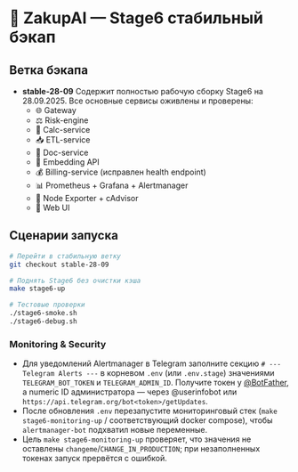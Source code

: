 # 📌 ZakupAI — Stage6 стабильный бэкап

## Ветка бэкапа

- **stable-28-09**
  Содержит полностью рабочую сборку Stage6 на 28.09.2025.
  Все основные сервисы оживлены и проверены:
  - 🌐 Gateway
  - ⚖️ Risk-engine
  - 🔢 Calc-service
  - 📥 ETL-service
  - 📄 Doc-service
  - 🧩 Embedding API
  - 💰 Billing-service (исправлен health endpoint)
  - 📊 Prometheus + Grafana + Alertmanager
  - 🔧 Node Exporter + cAdvisor
  - 📱 Web UI

## Сценарии запуска

```bash
# Перейти в стабильную ветку
git checkout stable-28-09

# Поднять Stage6 без очистки кэша
make stage6-up

# Тестовые проверки
./stage6-smoke.sh
./stage6-debug.sh
```

### Monitoring & Security

- Для уведомлений Alertmanager в Telegram заполните секцию `# --- Telegram Alerts ---` в корневом `.env` (или `.env.stage`) значениями `TELEGRAM_BOT_TOKEN` и `TELEGRAM_ADMIN_ID`.
  Получите токен у [@BotFather](https://t.me/BotFather), а numeric ID администратора — через @userinfobot или `https://api.telegram.org/bot<token>/getUpdates`.
- После обновления `.env` перезапустите мониторинговый стек (`make stage6-monitoring-up` / соответствующий docker compose), чтобы `alertmanager-bot` подхватил новые переменные.
- Цель `make stage6-monitoring-up` проверяет, что значения не оставлены `changeme`/`CHANGE_IN_PRODUCTION`; при незаполненных токенах запуск прервётся с ошибкой.
